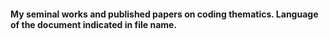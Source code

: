 #### My seminal works and published papers on coding thematics. Language of the document indicated in file name.
